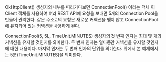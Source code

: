 


OkHttpClient() 생성자의 내부를 따라가다보면 ConnectionPool() 이라는 객체
이 Client 객체를 사용하여 여러 REST API에 요청을 보내면 5개의 Connection Pool을 만들어 관리한다. 같은 주소로의 요청은 새로운 커넥션을 맺지 않고 ConnectionPool에 유지되어 있는 커넥션을 사용하게 된다. 


ConnectionPool(5, 5L, TimeUnit.MINUTES) 생성자의 첫 번째 인자는 최대 몇 개의 커넥션을 유지할 것인지를 의미한다. 두 번째 인자는 얼마동안 커넥션을 유지할 것인지에 대한 내용이다. 마지막 인자는 두 번째 인자의 단위를 의미한다. 위에서 본 예제에서는 5분(TimeUnit.MINUTES)을 의미한다.

